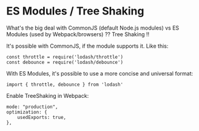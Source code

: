 # ES Modules / Tree Shaking

What's the big deal with CommonJS \(default Node.js modules\) vs ES Modules \(used by Webpack/browsers\) ?? Tree Shaking !!

It's possible with CommonJS, if the module supports it. Like this:

```text
const throttle = require('lodash/throttle')
const debounce = require('lodash/debounce')
```

With ES Modules, it's possible to use a more concise and universal format:

```text
import { throttle, debounce } from 'lodash'
```

Enable TreeShaking in Webpack:

```text
mode: "production",
optimization: {
    usedExports: true,
},
```

